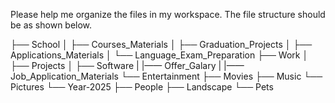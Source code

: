 Please help me organize the files in my workspace. The file structure should be as shown below. 

├── School
│   ├── Courses_Materials
│   ├── Graduation_Projects
│   ├── Applications_Materials
│   └── Language_Exam_Preparation
├── Work
│   ├── Projects
│   ├── Software
|   |—— Offer_Galary
|   |—— Job_Application_Materials 
└── Entertainment
    ├── Movies
    ├── Music
    └── Pictures
        └── Year-2025
            ├── People
            ├── Landscape
            └── Pets